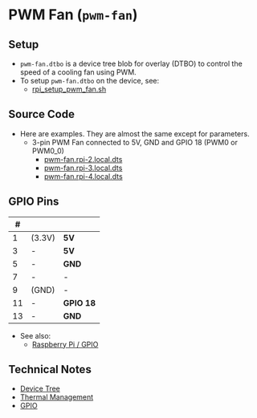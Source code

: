 # PWM Fan (`pwm-fan`)

## Setup

- `pwm-fan.dtbo` is a device tree blob for overlay (DTBO) to control the speed of a cooling fan using PWM.
- To setup `pwm-fan.dtbo` on the device, see:
  - [rpi_setup_pwm_fan.sh](../../rpi_setup_pwm_fan.sh)

## Source Code

- Here are examples. They are almost the same except for parameters.
  - 3-pin PWM Fan connected to 5V, GND and GPIO 18 (PWM0 or PWM0_0)
    - [pwm-fan.rpi-2.local.dts](./pwm-fan.rpi-2.local.dts)
    - [pwm-fan.rpi-3.local.dts](./pwm-fan.rpi-3.local.dts)
    - [pwm-fan.rpi-4.local.dts](./pwm-fan.rpi-4.local.dts)

## GPIO Pins

| #  |        |  |
|----|--------|--|
| 1  | (3.3V) | **5V** |
| 3  | -      | **5V** |
| 5  | -      | **GND** |
| 7  | -      | - |
| 9  | (GND)  | - |
| 11 | -      | **GPIO 18** |
| 13 | -      | **GND** |

- See also:
  - [Raspberry Pi / GPIO](<../../Raspberry Pi/gpio.md>)

## Technical Notes

- [Device Tree](<Device Tree.md>)
- [Thermal Management](<Thermal Management.md>)
- [GPIO](<../../Raspberry Pi/gpio.md>)
